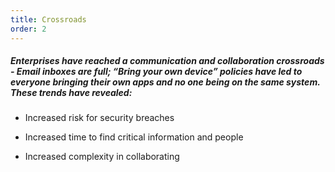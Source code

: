 ```yaml
---
title: Crossroads
order: 2
---
```



##### Enterprises have reached a communication and collaboration crossroads - Email inboxes are full; “Bring your own device” policies have led to everyone bringing their own apps and no one being on the same system. These trends have revealed:

* Increased risk for security breaches

* Increased time to find critical information and people

* Increased complexity in collaborating